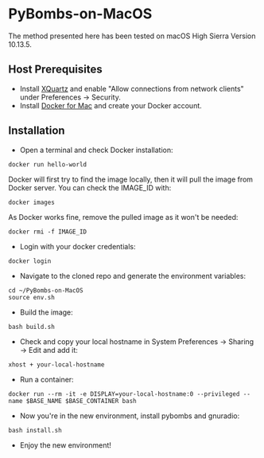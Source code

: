 # PyBombs-on-MacOS

The method presented here has been tested on macOS High Sierra Version 10.13.5.

## Host Prerequisites
  * Install [XQuartz](https://www.xquartz.org/) and enable "Allow connections from network clients" under Preferences ->       Security.
  * Install [Docker for Mac](https://docs.docker.com/docker-for-mac/) and create your Docker account.

## Installation
  * Open a terminal and check Docker installation:
  ```
  docker run hello-world
  ```
  Docker will first try to find the image locally, then it will pull the image from Docker server.
  You can check the IMAGE_ID with:
  ```
  docker images
  ```
  As Docker works fine, remove the pulled image as it won't be needed:
  ```
  docker rmi -f IMAGE_ID
  ```
  * Login with your docker credentials:
  ```
  docker login
  ```
  * Navigate to the cloned repo and generate the environment variables:
  ```
  cd ~/PyBombs-on-MacOS
  source env.sh
  ```
  * Build the image:
  ```
  bash build.sh
  ```
  * Check and copy your local hostname in System Preferences -> Sharing -> Edit and add it:
  ```
  xhost + your-local-hostname
  ```
  * Run a container:
  ```
  docker run --rm -it -e DISPLAY=your-local-hostname:0 --privileged --name $BASE_NAME $BASE_CONTAINER bash
  ```
  * Now you're in the new environment, install pybombs and gnuradio:
  ```
  bash install.sh
  ```
  
  * Enjoy the new environment!
